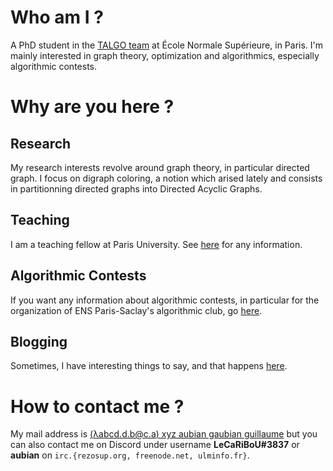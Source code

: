 # Who am I ?

A PhD student in the [TALGO team](http://www.di.ens.fr/TalgoTeam.html.fr) at École Normale Supérieure, in Paris. I'm mainly interested in graph theory, optimization and algorithmics, especially algorithmic contests.

# Why are you here ?

## Research

My research interests revolve around graph theory, in particular directed graph. I focus on digraph coloring, a notion which arised lately and consists in partitionning directed graphs into Directed Acyclic Graphs.

## Teaching

I am a teaching fellow at Paris University. See [here](teaching.html) for any information.

## Algorithmic Contests

If you want any information about algorithmic contests, in particular for the organization of ENS Paris-Saclay's algorithmic club, go [here](algorithmics.html).

## Blogging

Sometimes, I have interesting things to say, and that happens [here](blog.html).

# How to contact me ?

My mail address is [(λabcd.d.b@c.a) xyz aubian gaubian guillaume](mailto:firstname.lastname@gaubian.lastthreelettersofthealphabet) but you can also contact me on Discord under username **LeCaRiBoU#3837** or **aubian** on `irc.{rezosup.org, freenode.net, ulminfo.fr}`.
